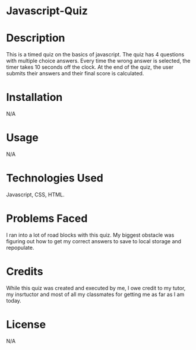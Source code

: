 # Javascript-Quiz
# **Description**
This is a timed quiz on the basics of javascript. The quiz has 4 questions with multiple choice answers. Every time the wrong answer is selected, the timer takes 10 seconds off the clock. At the end of the quiz, the user submits their answers and their final score is calculated.

# **Installation**
N/A
# **Usage**

N/A

# **Technologies Used**

Javascript, CSS, HTML.

# **Problems Faced**

I ran into a lot of road blocks with this quiz. My biggest obstacle was figuring out how to get my correct answers to save to local storage and repopulate. 

# **Credits**

While this quiz was created and executed by me, I owe credit to my tutor, my insrtuctor and most of all my classmates for getting me as far as I am today. 

# **License**
N/A